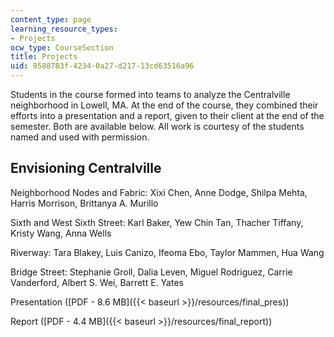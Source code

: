 ```yaml
---
content_type: page
learning_resource_types:
- Projects
ocw_type: CourseSection
title: Projects
uid: 9588783f-4234-0a27-d217-13cd63516a96
---
```


Students in the course formed into teams to analyze the Centralville neighborhood in Lowell, MA. At the end of the course, they combined their efforts into a presentation and a report, given to their client at the end of the semester. Both are available below. All work is courtesy of the students named and used with permission.

Envisioning Centralville
------------------------

Neighborhood Nodes and Fabric: Xixi Chen, Anne Dodge, Shilpa Mehta, Harris Morrison, Brittanya A. Murillo

Sixth and West Sixth Street: Karl Baker, Yew Chin Tan, Thacher Tiffany, Kristy Wang, Anna Wells

Riverway: Tara Blakey, Luis Canizo, Ifeoma Ebo, Taylor Mammen, Hua Wang

Bridge Street: Stephanie Groll, Dalia Leven, Miguel Rodriguez, Carrie Vanderford, Albert S. Wei, Barrett E. Yates

Presentation ([PDF - 8.6 MB]({{< baseurl >}}/resources/final_pres))

Report ([PDF - 4.4 MB]({{< baseurl >}}/resources/final_report))